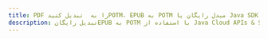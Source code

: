 ---title: PDF را به  تبدیل کنیدPOTM، EPUB به POTM مبدل رایگان یا Java SDKdescription: تبدیل رایگانEPUB به POTM با استفاده از Java Cloud APIs & SDK همچنین اسناد PDF را در Cloud ایجاد، ویرایش و رندر کنید.---